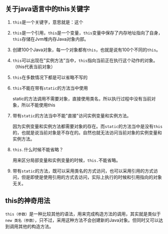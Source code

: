 ## 关于java语言中的this关键字

1. `this`是一个关键字，意思就是：这个

2. `this`是一个引用，`this`是一个变量，`this`变量中保存了内存地址指向了自身，`this`存储在Jvm堆内存Java对象内部。

3. 创建100个Java对象，每一个对象都有`this`，也就是说有100个不同的`this`。

4. `this`可以出现在"实例方法"当中，`this`指向当前正在执行这个动作的对象。（this代表当前对象）

5. `this`在多数情况下都是可以省略不写的

6. `this`不能在带有`static`的方法当中使用 

   static的方法调用不需要对象，直接使用类名，所以执行过程中没有当前对象，所以不能使用this

7. 带有`static`的方法当中不能"直接"访问实例变量和实例方法。

   因为实例变量和实例方法都需要对象的存在。而`static`的方法当中是没有`this`的，也就是说当前对象是不存在的。自然也就无法访问当前对象的实例变量和实例方法。

8. `this.`什么时候不能省略？

   用来区分局部变量和实例变量的时候，`this.`不能省略。

9. 带有`static`的方法，既可以采用类名的方式访问，也可以采用引用的方式访问，但是即使是使用引用的方式去访问，实际上执行的时候和引用指向的对象无关。

## this的神奇用法

`this（参数）`是一种比较其他的语法，用来完成构造方法的调用，其实就是类似于`new 类名（参数）`，只不过，采用这种方法不会创建新的Java对象。但同时又可以达到调用其他的构造方法。





